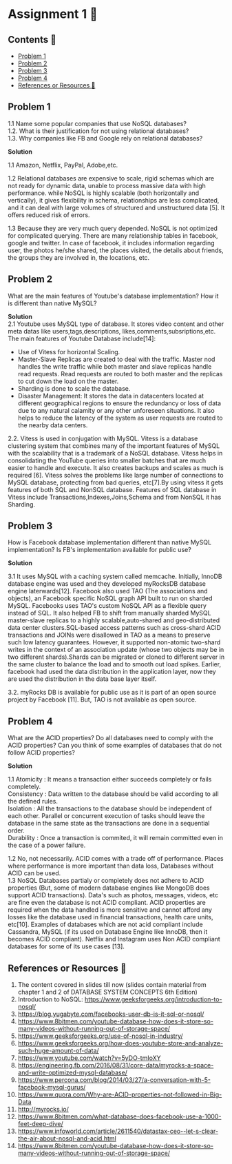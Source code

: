 # Assignment 1 <!-- omit in toc --> 📗

## Contents <!-- omit in toc --> :newspaper:
- [Problem 1](#problem-1)
- [Problem 2](#problem-2)
- [Problem 3](#problem-3)
- [Problem 4](#problem-4)
- [References or Resources 📖](#references-or-resources-)



## Problem 1
1.1 Name some popular companies that use NoSQL databases?       
1.2. What is their justification for not using relational databases?        
1.3. Why companies like FB and Google rely on relational databases?

**Solution**

1.1 Amazon, Netflix, PayPal, Adobe,etc.

1.2 Relational databases are expensive to scale, rigid schemas which are not ready for dynamic data, unable to process massive data with high performance. while NoSQL is highly scalable (both horizontally and vertically), it gives flexibility in schema, relationships are less complicated, and it can deal with large volumes of structured and unstructured data [5]. It offers reduced risk of errors.

1.3 Because they are very much query depended. NoSQL is not optimized for complicated querying. There are many relationship tables in facebook, google and twitter. In case of facebook, it includes information regarding user, the photos he/she shared, the places visited, the details about friends, the groups they are involved in, the locations, etc.

## Problem 2
What are the main features of Youtube's database implementation? How it is different than native MySQL?

**Solution**        
2.1 Youtube uses MySQL type of database. It stores video content and other meta datas like users,tags,descriptions, likes,comments,subsriptions,etc. The main features of Youtube Database include[14]:     

- Use of Vitess for horizontal Scaling.
- Master-Slave Replicas are created to deal with the traffic. Master nod handles the write traffic while both master and slave replicas handle read requests. Read requests are routed to both master and the replicas to cut down the load on the master.
- Sharding is done to scale the database.
- Disaster Management: It stores the data in datacenters located at different geographical regions to ensure the redundancy or loss of data due to any natural calamity or any other unforeseen situations. It also helps to reduce the latency of the system as user requests are routed to the nearby data centers.

2.2. Vitess is used in conjugation with MySQL. Vitess is a database clustering system that combines many of the important features of MySQL with the scalability that is a trademark of a NoSQL database. Vitess helps in consolidating the YouTube queries into smaller batches that are much easier to handle and execute. It also creates backups and scales as much is required [6]. Vitess solves the problems like large number of connections to MySQL database, protecting from bad queries, etc[7].By using vitess it gets features of both SQL and NonSQL database. Features of SQL database in Vitess include Transactions,Indexes,Joins,Schema and from NonSQL it has Sharding. 


## Problem 3
How is Facebook database implementation different than native MySQL implementation? Is FB's implementation available for public use?

**Solution**

3.1 It uses MySQL with a caching system called memcache. Initially, InnoDB database engine was used and they developed myRocksDB database engine laterwards[12]. Facebook also used TAO (The associations and objects), an Facebook specific NoSQL graph API built to run on sharded MySQL. Facebooks uses TAO's custom NoSQL API as a flexible query instead of SQL. It also helped FB to shift from manually sharded MySQL master-slave replicas to a highly scalable,auto-shared and geo-distributed data center clusters.SQL-based access patterns such as cross-shard ACID transactions and JOINs were disallowed in TAO as a means to preserve such low latency guarantees. However, it supported non-atomic two-shard writes in the context of an association update (whose two objects may be in two different shards).Shards can be migrated or cloned to different server in the same cluster to balance the load and to smooth out load spikes. Earlier, facebook had used the data distribution in the application layer, now they are used the distribution in the data base layer itself.

3.2. myRocks DB is available for public use as it is part of an open source project by Facebook [11]. But, TAO is not available as open source.

## Problem 4
What are the ACID properties? Do all databases need to comply with the ACID properties? Can you think of some examples of databases that do not follow ACID properties? 

**Solution**

1.1 Atomicity   : It means a transaction either succeeds completely or fails completely.    
    Consistency : Data written to the database should be valid according to all the defined rules.  
    Isolation   : All the transactions to the database should be independent of each other. Parallel or concurrent execution of tasks should leave the database in the same state as the transactions are done in  a sequential order.  
    Durability  : Once a transaction is commited, it will remain committed even in the case of a power failure.

1.2 No, not necessarily. ACID comes with a trade off of performance. Places where performance is more important than data loss, Databases without ACID can be used.   
1.3 NoSQL Databases partialy or completely does not adhere to ACID properties (But, some of modern database engines like MongoDB does support ACID transactions). Data's such as photos, messages, videos, etc are fine even the database is not ACID compliant. ACID properties are required when the data handled is more sensitive and cannot afford any losses like the database used in financial transactions, health care units, etc[10]. Examples of databases which are not acid compliant include Cassandra, MySQL (if its used on Database Engine like InnoDB, then it becomes ACID compliant). Netflix and Instagram uses Non ACID compliant databases for some of its use cases [13].

## References or Resources 📖

1. The content covered in slides till now (slides contain material from chapter 1 and 2 of DATABASE
SYSTEM CONCEPTS 6th Edition)
2. Introduction to NoSQL: https://www.geeksforgeeks.org/introduction-to-nosql/
3. https://blog.yugabyte.com/facebooks-user-db-is-it-sql-or-nosql/
4. https://www.8bitmen.com/youtube-database-how-does-it-store-so-many-videos-without-running-out-of-storage-space/
5. https://www.geeksforgeeks.org/use-of-nosql-in-industry/
6. https://www.geeksforgeeks.org/how-does-youtube-store-and-analyze-such-huge-amount-of-data/
7. https://www.youtube.com/watch?v=5yDO-tmIoXY
8. https://engineering.fb.com/2016/08/31/core-data/myrocks-a-space-and-write-optimized-mysql-database/
9. https://www.percona.com/blog/2014/03/27/a-conversation-with-5-facebook-mysql-gurus/
10. https://www.quora.com/Why-are-ACID-properties-not-followed-in-Big-Data
11. http://myrocks.io/
12. https://www.8bitmen.com/what-database-does-facebook-use-a-1000-feet-deep-dive/
13. https://www.infoworld.com/article/2611540/datastax-ceo--let-s-clear-the-air-about-nosql-and-acid.html
14. https://www.8bitmen.com/youtube-database-how-does-it-store-so-many-videos-without-running-out-of-storage-space/